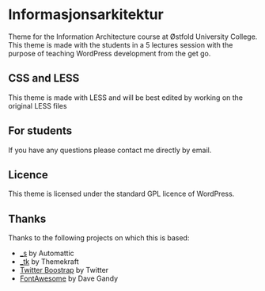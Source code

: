 # Informasjonsarkitektur


Theme for the Information Architecture course at Østfold University College. This theme is made with the students in a 5 lectures session with the purpose of teaching WordPress development from the get go.

## CSS and LESS 

This theme is made with LESS and will be best edited by working on the original LESS files

## For students 

If you have any questions please contact me directly by email. 


## Licence 


This theme is licensed under the standard GPL licence of WordPress.


## Thanks

Thanks to the following projects on which this is based: 

* [_s](http://underscores.me/) by Automattic 
* [_tk](http://themekraft.com/tk-wordpress-bootstrap-starter-theme/) by Themekraft
* [Twitter Boostrap](http://getbootstrap.com/) by Twitter
* [FontAwesome](http://fontawesome.io/) by Dave Gandy